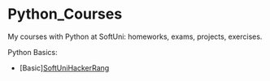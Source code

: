 # Python_Courses
My courses with Python at SoftUni: homeworks, exams, projects, exercises.

Python Basics:
 - [Basic][SoftUni](Basic_SoftUni)[HackerRang](HackerRang/Basic)

